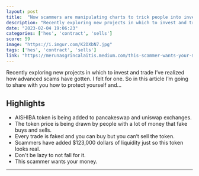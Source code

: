 ```yaml
---
layout: post
title:  "Now scammers are manipulating charts to trick people into investing into new tokens by inflating the price. Here's how they do it..."
description: "Recently exploring new projects in which to invest and trade I’ve realized how advanced scams have gotten. I felt for one. So in this article I’m going to share with you how to protect yourself and…"
date: "2023-02-04 19:06:23"
categories: ['hes', 'contract', 'sells']
score: 59
image: "https://i.imgur.com/K2DXbN7.jpg"
tags: ['hes', 'contract', 'sells']
link: "https://merunasgrincalaitis.medium.com/this-scammer-wants-your-money-heres-how-he-s-gonna-get-it-fe6e63fc448c"
---
```


Recently exploring new projects in which to invest and trade I’ve realized how advanced scams have gotten. I felt for one. So in this article I’m going to share with you how to protect yourself and…

## Highlights

- AISHIBA token is being added to pancakeswap and uniswap exchanges.
- The token price is being drawn by people with a lot of money that fake buys and sells.
- Every trade is faked and you can buy but you can’t sell the token.
- Scammers have added $123,000 dollars of liquidity just so this token looks real.
- Don't be lazy to not fall for it.
- This scammer wants your money.

---
